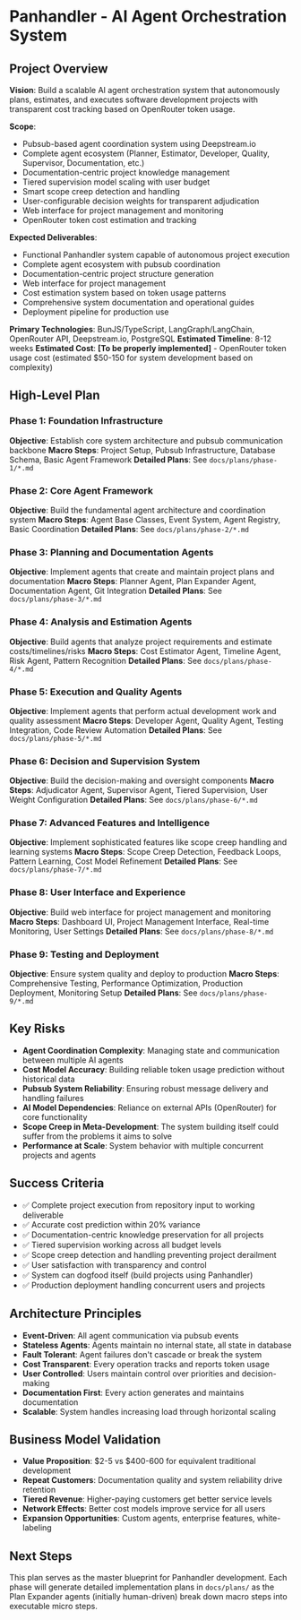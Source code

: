 # Panhandler - AI Agent Orchestration System

## Project Overview

**Vision**: Build a scalable AI agent orchestration system that autonomously plans, estimates, and executes software development projects with transparent cost tracking based on OpenRouter token usage.

**Scope**: 
- Pubsub-based agent coordination system using Deepstream.io
- Complete agent ecosystem (Planner, Estimator, Developer, Quality, Supervisor, Documentation, etc.)
- Documentation-centric project knowledge management
- Tiered supervision model scaling with user budget
- Smart scope creep detection and handling
- User-configurable decision weights for transparent adjudication
- Web interface for project management and monitoring
- OpenRouter token cost estimation and tracking

**Expected Deliverables**:
- Functional Panhandler system capable of autonomous project execution
- Complete agent ecosystem with pubsub coordination
- Documentation-centric project structure generation
- Web interface for project management
- Cost estimation system based on token usage patterns
- Comprehensive system documentation and operational guides
- Deployment pipeline for production use

**Primary Technologies**: BunJS/TypeScript, LangGraph/LangChain, OpenRouter API, Deepstream.io, PostgreSQL
**Estimated Timeline**: 8-12 weeks
**Estimated Cost**: **[To be properly implemented]** - OpenRouter token usage cost (estimated $50-150 for system development based on complexity)

## High-Level Plan

### Phase 1: Foundation Infrastructure
**Objective**: Establish core system architecture and pubsub communication backbone
**Macro Steps**: Project Setup, Pubsub Infrastructure, Database Schema, Basic Agent Framework
**Detailed Plans**: See `docs/plans/phase-1/*.md`

### Phase 2: Core Agent Framework
**Objective**: Build the fundamental agent architecture and coordination system
**Macro Steps**: Agent Base Classes, Event System, Agent Registry, Basic Coordination
**Detailed Plans**: See `docs/plans/phase-2/*.md`

### Phase 3: Planning and Documentation Agents
**Objective**: Implement agents that create and maintain project plans and documentation
**Macro Steps**: Planner Agent, Plan Expander Agent, Documentation Agent, Git Integration
**Detailed Plans**: See `docs/plans/phase-3/*.md`

### Phase 4: Analysis and Estimation Agents
**Objective**: Build agents that analyze project requirements and estimate costs/timelines/risks
**Macro Steps**: Cost Estimator Agent, Timeline Agent, Risk Agent, Pattern Recognition
**Detailed Plans**: See `docs/plans/phase-4/*.md`

### Phase 5: Execution and Quality Agents
**Objective**: Implement agents that perform actual development work and quality assessment
**Macro Steps**: Developer Agent, Quality Agent, Testing Integration, Code Review Automation
**Detailed Plans**: See `docs/plans/phase-5/*.md`

### Phase 6: Decision and Supervision System
**Objective**: Build the decision-making and oversight components
**Macro Steps**: Adjudicator Agent, Supervisor Agent, Tiered Supervision, User Weight Configuration
**Detailed Plans**: See `docs/plans/phase-6/*.md`

### Phase 7: Advanced Features and Intelligence
**Objective**: Implement sophisticated features like scope creep handling and learning systems
**Macro Steps**: Scope Creep Detection, Feedback Loops, Pattern Learning, Cost Model Refinement
**Detailed Plans**: See `docs/plans/phase-7/*.md`

### Phase 8: User Interface and Experience
**Objective**: Build web interface for project management and monitoring
**Macro Steps**: Dashboard UI, Project Management Interface, Real-time Monitoring, User Settings
**Detailed Plans**: See `docs/plans/phase-8/*.md`

### Phase 9: Testing and Deployment
**Objective**: Ensure system quality and deploy to production
**Macro Steps**: Comprehensive Testing, Performance Optimization, Production Deployment, Monitoring Setup
**Detailed Plans**: See `docs/plans/phase-9/*.md`

## Key Risks
- **Agent Coordination Complexity**: Managing state and communication between multiple AI agents
- **Cost Model Accuracy**: Building reliable token usage prediction without historical data
- **Pubsub System Reliability**: Ensuring robust message delivery and handling failures
- **AI Model Dependencies**: Reliance on external APIs (OpenRouter) for core functionality
- **Scope Creep in Meta-Development**: The system building itself could suffer from the problems it aims to solve
- **Performance at Scale**: System behavior with multiple concurrent projects and agents

## Success Criteria
- ✅ Complete project execution from repository input to working deliverable
- ✅ Accurate cost prediction within 20% variance
- ✅ Documentation-centric knowledge preservation for all projects
- ✅ Tiered supervision working across all budget levels
- ✅ Scope creep detection and handling preventing project derailment
- ✅ User satisfaction with transparency and control
- ✅ System can dogfood itself (build projects using Panhandler)
- ✅ Production deployment handling concurrent users and projects

## Architecture Principles
- **Event-Driven**: All agent communication via pubsub events
- **Stateless Agents**: Agents maintain no internal state, all state in database
- **Fault Tolerant**: Agent failures don't cascade or break the system
- **Cost Transparent**: Every operation tracks and reports token usage
- **User Controlled**: Users maintain control over priorities and decision-making
- **Documentation First**: Every action generates and maintains documentation
- **Scalable**: System handles increasing load through horizontal scaling

## Business Model Validation
- **Value Proposition**: $2-5 vs $400-600 for equivalent traditional development
- **Repeat Customers**: Documentation quality and system reliability drive retention  
- **Tiered Revenue**: Higher-paying customers get better service levels
- **Network Effects**: Better cost models improve service for all users
- **Expansion Opportunities**: Custom agents, enterprise features, white-labeling

## Next Steps
This plan serves as the master blueprint for Panhandler development. Each phase will generate detailed implementation plans in `docs/plans/` as the Plan Expander agents (initially human-driven) break down macro steps into executable micro steps. 